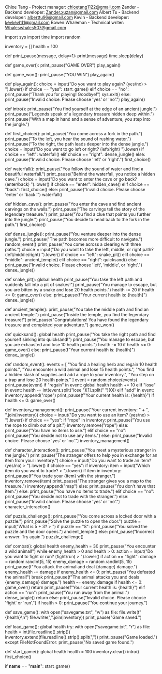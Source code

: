 Chloe Tang - Project manager: chloetang1122@gmail.com
Zander - Backend developer: Zander.xuzan@gmail.com
Albert Tu - Backend developer: alberttu96@gmail.com
Kevin - Backend developer: kevkevh11@gmail.com
Bowen Whaleman - Technical writer: Whaleswhales507@gmail.com

import sys
import time
import random

inventory = []
health = 100

def print_pause(message, delay=1):
    print(message)
    time.sleep(delay)

def game_over():
    print_pause("GAME OVER")
    play_again()

def game_won():
    print_pause("YOU WIN")
    play_again()

def play_again():
    choice = input("Do you want to play again? (yes/no) > ").lower()
    if choice == "yes":
        start_game()
    elif choice == "no":
        print_pause("Thank you for playing! Goodbye!")
        sys.exit()
    else:
        print_pause("Invalid choice. Please choose 'yes' or 'no'.")
        play_again()

def intro():
    print_pause("You find yourself at the edge of an ancient jungle.")
    print_pause("Legends speak of a legendary treasure hidden deep within.")
    print_pause("With a map in hand and a sense of adventure, you step into the jungle.")

def first_choice():
    print_pause("You come across a fork in the path.")
    print_pause("To the left, you hear the sound of rushing water.")
    print_pause("To the right, the path leads deeper into the dense jungle.")
    choice = input("Do you want to go left or right? (left/right) ").lower()
    if choice == "left":
        waterfall()
    elif choice == "right":
        dense_jungle()
    else:
        print_pause("Invalid choice. Please choose 'left' or 'right'.")
        first_choice()

def waterfall():
    print_pause("You follow the sound of water and find a beautiful waterfall.")
    print_pause("Behind the waterfall, you notice a hidden cave.")
    choice = input("Do you want to enter the cave or go back? (enter/back) ").lower()
    if choice == "enter":
        hidden_cave()
    elif choice == "back":
        first_choice()
    else:
        print_pause("Invalid choice. Please choose 'enter' or 'back'.")
        waterfall()

def hidden_cave():
    print_pause("You enter the cave and find ancient carvings on the walls.")
    print_pause("The carvings tell the story of the legendary treasure.")
    print_pause("You find a clue that points you further into the jungle.")
    print_pause("You decide to head back to the fork in the path.")
    first_choice()

def dense_jungle():
    print_pause("You venture deeper into the dense jungle.")
    print_pause("The path becomes more difficult to navigate.")
    random_event()
    print_pause("You come across a clearing with three paths.")
    choice = input("Do you want to take the left, middle, or right path? (left/middle/right) ").lower()
    if choice == "left":
        snake_pit()
    elif choice == "middle":
        ancient_temple()
    elif choice == "right":
        quicksand()
    else:
        print_pause("Invalid choice. Please choose 'left', 'middle', or 'right'.")
        dense_jungle()

def snake_pit():
    global health
    print_pause("You take the left path and suddenly fall into a pit of snakes!")
    print_pause("You manage to escape, but you are bitten by a snake and lose 20 health points.")
    health -= 20
    if health <= 0:
        game_over()
    else:
        print_pause(f"Your current health is: {health}")
        dense_jungle()

def ancient_temple():
    print_pause("You take the middle path and find an ancient temple.")
    print_pause("Inside the temple, you find the legendary treasure!")
    print_pause("Congratulations! You have found the legendary treasure and completed your adventure.")
    game_won()

def quicksand():
    global health
    print_pause("You take the right path and find yourself sinking into quicksand!")
    print_pause("You manage to escape, but you are exhausted and lose 10 health points.")
    health -= 10
    if health <= 0:
        game_over()
    else:
        print_pause(f"Your current health is: {health}")
        dense_jungle()

def random_event():
    events = [
        "You find a healing herb and regain 10 health points.",
        "You encounter a wild animal and lose 15 health points.",
        "You find a hidden stash of supplies and add a rope to your inventory.",
        "You step on a trap and lose 20 health points."
    ]
    event = random.choice(events)
    print_pause(event)
    if "regain" in event:
        global health
        health += 10
    elif "lose" in event:
        health -= int(event.split("lose ")[1].split(" ")[0])
    elif "add" in event:
        inventory.append("rope")
    print_pause(f"Your current health is: {health}")
    if health <= 0:
        game_over()

def inventory_management():
    print_pause("Your current inventory: " + ", ".join(inventory))
    choice = input("Do you want to use an item? (yes/no) > ").lower()
    if choice == "yes":
        if "rope" in inventory:
            print_pause("You use the rope to climb out of a pit.")
            inventory.remove("rope")
        else:
            print_pause("You have no items to use.")
    elif choice == "no":
        print_pause("You decide not to use any items.")
    else:
        print_pause("Invalid choice. Please choose 'yes' or 'no'.")
        inventory_management()

def character_interaction():
    print_pause("You meet a mysterious stranger in the jungle.")
    print_pause("The stranger offers to help you in exchange for an item from your inventory.")
    choice = input("Do you want to trade an item? (yes/no) > ").lower()
    if choice == "yes":
        if inventory:
            item = input("Which item do you want to trade? > ").lower()
            if item in inventory:
                print_pause(f"You trade your {item} with the stranger.")
                inventory.remove(item)
                print_pause("The stranger gives you a map to the treasure.")
                inventory.append("map")
            else:
                print_pause("You don't have that item.")
        else:
            print_pause("You have no items to trade.")
    elif choice == "no":
        print_pause("You decide not to trade with the stranger.")
    else:
        print_pause("Invalid choice. Please choose 'yes' or 'no'.")
        character_interaction()

def puzzle_challenge():
    print_pause("You come across a locked door with a puzzle.")
    print_pause("Solve the puzzle to open the door.")
    puzzle = input("What is 5 + 3? > ")
    if puzzle == "8":
        print_pause("You solved the puzzle and the door opens.")
        ancient_temple()
    else:
        print_pause("Incorrect answer. Try again.")
        puzzle_challenge()

def combat():
    global health
    enemy_health = 30
    print_pause("You encounter a wild animal!")
    while enemy_health > 0 and health > 0:
        action = input("Do you want to fight or run? (fight/run) > ").lower()
        if action == "fight":
            damage = random.randint(5, 15)
            enemy_damage = random.randint(5, 15)
            print_pause(f"You attack the animal and deal {damage} damage.")
            enemy_health -= damage
            if enemy_health <= 0:
                print_pause("You defeated the animal!")
                break
            print_pause(f"The animal attacks you and deals {enemy_damage} damage.")
            health -= enemy_damage
            if health <= 0:
                game_over()
                return
            print_pause(f"Your current health is: {health}")
        elif action == "run":
            print_pause("You run away from the animal.")
            dense_jungle()
            return
        else:
            print_pause("Invalid choice. Please choose 'fight' or 'run'.")
    if health > 0:
        print_pause("You continue your journey.")

def save_game():
    with open("savegame.txt", "w") as file:
        file.write(f"{health}\n")
        file.write(",".join(inventory))
    print_pause("Game saved.")

def load_game():
    global health
    try:
        with open("savegame.txt", "r") as file:
            health = int(file.readline().strip())
            inventory.extend(file.readline().strip().split(","))
        print_pause("Game loaded.")
    except FileNotFoundError:
        print_pause("No saved game found.")

def start_game():
    global health
    health = 100
    inventory.clear()
    intro()
    first_choice()

if __name__ == "__main__":
    start_game()
